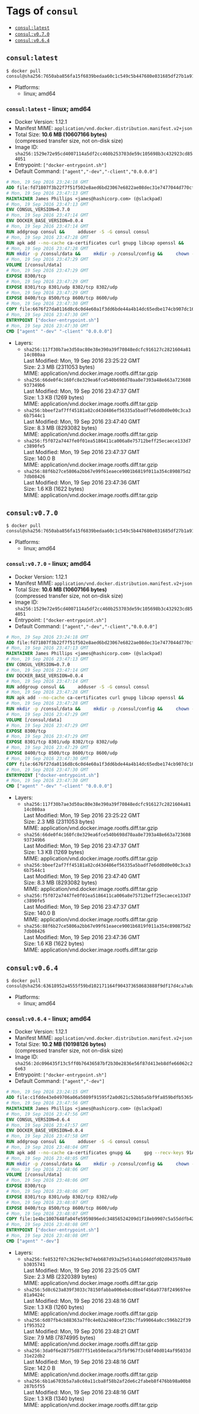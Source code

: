 <!-- THIS FILE IS GENERATED VIA './update-remote.sh' -->

# Tags of `consul`

-	[`consul:latest`](#consullatest)
-	[`consul:v0.7.0`](#consulv070)
-	[`consul:v0.6.4`](#consulv064)

## `consul:latest`

```console
$ docker pull consul@sha256:7650aba856fa15f6839bedaa60c1c549c5b447680e031685df27b1a916ce6fd7
```

-	Platforms:
	-	linux; amd64

### `consul:latest` - linux; amd64

-	Docker Version: 1.12.1
-	Manifest MIME: `application/vnd.docker.distribution.manifest.v2+json`
-	Total Size: **10.6 MB (10607166 bytes)**  
	(compressed transfer size, not on-disk size)
-	Image ID: `sha256:1529e72e95cd4007114a5df2cc460b253703de59c105698b3c432923cd854051`
-	Entrypoint: `["docker-entrypoint.sh"]`
-	Default Command: `["agent","-dev","-client","0.0.0.0"]`

```dockerfile
# Mon, 19 Sep 2016 23:24:18 GMT
ADD file:fd71807f3b22f7f51f502e8aed6bd23067e6822ae08dec31e7477044d770cf48 in / 
# Mon, 19 Sep 2016 23:47:13 GMT
MAINTAINER James Phillips <james@hashicorp.com> (@slackpad)
# Mon, 19 Sep 2016 23:47:13 GMT
ENV CONSUL_VERSION=0.7.0
# Mon, 19 Sep 2016 23:47:14 GMT
ENV DOCKER_BASE_VERSION=0.0.4
# Mon, 19 Sep 2016 23:47:14 GMT
RUN addgroup consul &&     adduser -S -G consul consul
# Mon, 19 Sep 2016 23:47:28 GMT
RUN apk add --no-cache ca-certificates curl gnupg libcap openssl &&     gpg --recv-keys 91A6E7F85D05C65630BEF18951852D87348FFC4C &&     mkdir -p /tmp/build &&     cd /tmp/build &&     wget https://releases.hashicorp.com/docker-base/${DOCKER_BASE_VERSION}/docker-base_${DOCKER_BASE_VERSION}_linux_amd64.zip &&     wget https://releases.hashicorp.com/docker-base/${DOCKER_BASE_VERSION}/docker-base_${DOCKER_BASE_VERSION}_SHA256SUMS &&     wget https://releases.hashicorp.com/docker-base/${DOCKER_BASE_VERSION}/docker-base_${DOCKER_BASE_VERSION}_SHA256SUMS.sig &&     gpg --batch --verify docker-base_${DOCKER_BASE_VERSION}_SHA256SUMS.sig docker-base_${DOCKER_BASE_VERSION}_SHA256SUMS &&     grep ${DOCKER_BASE_VERSION}_linux_amd64.zip docker-base_${DOCKER_BASE_VERSION}_SHA256SUMS | sha256sum -c &&     unzip docker-base_${DOCKER_BASE_VERSION}_linux_amd64.zip &&     cp bin/gosu bin/dumb-init /bin &&     wget https://releases.hashicorp.com/consul/${CONSUL_VERSION}/consul_${CONSUL_VERSION}_linux_amd64.zip &&     wget https://releases.hashicorp.com/consul/${CONSUL_VERSION}/consul_${CONSUL_VERSION}_SHA256SUMS &&     wget https://releases.hashicorp.com/consul/${CONSUL_VERSION}/consul_${CONSUL_VERSION}_SHA256SUMS.sig &&     gpg --batch --verify consul_${CONSUL_VERSION}_SHA256SUMS.sig consul_${CONSUL_VERSION}_SHA256SUMS &&     grep consul_${CONSUL_VERSION}_linux_amd64.zip consul_${CONSUL_VERSION}_SHA256SUMS | sha256sum -c &&     unzip -d /bin consul_${CONSUL_VERSION}_linux_amd64.zip &&     cd /tmp &&     rm -rf /tmp/build &&     apk del gnupg openssl &&     rm -rf /root/.gnupg
# Mon, 19 Sep 2016 23:47:28 GMT
RUN mkdir -p /consul/data &&     mkdir -p /consul/config &&     chown -R consul:consul /consul
# Mon, 19 Sep 2016 23:47:29 GMT
VOLUME [/consul/data]
# Mon, 19 Sep 2016 23:47:29 GMT
EXPOSE 8300/tcp
# Mon, 19 Sep 2016 23:47:29 GMT
EXPOSE 8301/tcp 8301/udp 8302/tcp 8302/udp
# Mon, 19 Sep 2016 23:47:29 GMT
EXPOSE 8400/tcp 8500/tcp 8600/tcp 8600/udp
# Mon, 19 Sep 2016 23:47:30 GMT
COPY file:6676f27da0116d8c6c0d4e60a1f3dd6bde44a4b14dc65edbe174cb907dc16353 in /usr/local/bin/docker-entrypoint.sh 
# Mon, 19 Sep 2016 23:47:30 GMT
ENTRYPOINT ["docker-entrypoint.sh"]
# Mon, 19 Sep 2016 23:47:30 GMT
CMD ["agent" "-dev" "-client" "0.0.0.0"]
```

-	Layers:
	-	`sha256:117f30b7ae3d50ac80e38e390a39f70848edcfc916127c2821604a8114c080aa`  
		Last Modified: Mon, 19 Sep 2016 23:25:22 GMT  
		Size: 2.3 MB (2311053 bytes)  
		MIME: application/vnd.docker.image.rootfs.diff.tar.gzip
	-	`sha256:66de0f4c160fc8e329ea6fce540b698d70aa8e7393a48e663a723608937349b6`  
		Last Modified: Mon, 19 Sep 2016 23:47:37 GMT  
		Size: 1.3 KB (1269 bytes)  
		MIME: application/vnd.docker.image.rootfs.diff.tar.gzip
	-	`sha256:bbeef2af7ff45181a82cd43d486ef56335a5badf7e6dd0d0e00c3ca36b7544c1`  
		Last Modified: Mon, 19 Sep 2016 23:47:40 GMT  
		Size: 8.3 MB (8293082 bytes)  
		MIME: application/vnd.docker.image.rootfs.diff.tar.gzip
	-	`sha256:f5f072a7447fe0f01ea5186411ca006a8e75712beff25ecaece133d7c3890fe5`  
		Last Modified: Mon, 19 Sep 2016 23:47:37 GMT  
		Size: 140.0 B  
		MIME: application/vnd.docker.image.rootfs.diff.tar.gzip
	-	`sha256:88f6b27ce5806a2bb67e99f61eaece9001b6819f011a354c890875d27db08426`  
		Last Modified: Mon, 19 Sep 2016 23:47:36 GMT  
		Size: 1.6 KB (1622 bytes)  
		MIME: application/vnd.docker.image.rootfs.diff.tar.gzip

## `consul:v0.7.0`

```console
$ docker pull consul@sha256:7650aba856fa15f6839bedaa60c1c549c5b447680e031685df27b1a916ce6fd7
```

-	Platforms:
	-	linux; amd64

### `consul:v0.7.0` - linux; amd64

-	Docker Version: 1.12.1
-	Manifest MIME: `application/vnd.docker.distribution.manifest.v2+json`
-	Total Size: **10.6 MB (10607166 bytes)**  
	(compressed transfer size, not on-disk size)
-	Image ID: `sha256:1529e72e95cd4007114a5df2cc460b253703de59c105698b3c432923cd854051`
-	Entrypoint: `["docker-entrypoint.sh"]`
-	Default Command: `["agent","-dev","-client","0.0.0.0"]`

```dockerfile
# Mon, 19 Sep 2016 23:24:18 GMT
ADD file:fd71807f3b22f7f51f502e8aed6bd23067e6822ae08dec31e7477044d770cf48 in / 
# Mon, 19 Sep 2016 23:47:13 GMT
MAINTAINER James Phillips <james@hashicorp.com> (@slackpad)
# Mon, 19 Sep 2016 23:47:13 GMT
ENV CONSUL_VERSION=0.7.0
# Mon, 19 Sep 2016 23:47:14 GMT
ENV DOCKER_BASE_VERSION=0.0.4
# Mon, 19 Sep 2016 23:47:14 GMT
RUN addgroup consul &&     adduser -S -G consul consul
# Mon, 19 Sep 2016 23:47:28 GMT
RUN apk add --no-cache ca-certificates curl gnupg libcap openssl &&     gpg --recv-keys 91A6E7F85D05C65630BEF18951852D87348FFC4C &&     mkdir -p /tmp/build &&     cd /tmp/build &&     wget https://releases.hashicorp.com/docker-base/${DOCKER_BASE_VERSION}/docker-base_${DOCKER_BASE_VERSION}_linux_amd64.zip &&     wget https://releases.hashicorp.com/docker-base/${DOCKER_BASE_VERSION}/docker-base_${DOCKER_BASE_VERSION}_SHA256SUMS &&     wget https://releases.hashicorp.com/docker-base/${DOCKER_BASE_VERSION}/docker-base_${DOCKER_BASE_VERSION}_SHA256SUMS.sig &&     gpg --batch --verify docker-base_${DOCKER_BASE_VERSION}_SHA256SUMS.sig docker-base_${DOCKER_BASE_VERSION}_SHA256SUMS &&     grep ${DOCKER_BASE_VERSION}_linux_amd64.zip docker-base_${DOCKER_BASE_VERSION}_SHA256SUMS | sha256sum -c &&     unzip docker-base_${DOCKER_BASE_VERSION}_linux_amd64.zip &&     cp bin/gosu bin/dumb-init /bin &&     wget https://releases.hashicorp.com/consul/${CONSUL_VERSION}/consul_${CONSUL_VERSION}_linux_amd64.zip &&     wget https://releases.hashicorp.com/consul/${CONSUL_VERSION}/consul_${CONSUL_VERSION}_SHA256SUMS &&     wget https://releases.hashicorp.com/consul/${CONSUL_VERSION}/consul_${CONSUL_VERSION}_SHA256SUMS.sig &&     gpg --batch --verify consul_${CONSUL_VERSION}_SHA256SUMS.sig consul_${CONSUL_VERSION}_SHA256SUMS &&     grep consul_${CONSUL_VERSION}_linux_amd64.zip consul_${CONSUL_VERSION}_SHA256SUMS | sha256sum -c &&     unzip -d /bin consul_${CONSUL_VERSION}_linux_amd64.zip &&     cd /tmp &&     rm -rf /tmp/build &&     apk del gnupg openssl &&     rm -rf /root/.gnupg
# Mon, 19 Sep 2016 23:47:28 GMT
RUN mkdir -p /consul/data &&     mkdir -p /consul/config &&     chown -R consul:consul /consul
# Mon, 19 Sep 2016 23:47:29 GMT
VOLUME [/consul/data]
# Mon, 19 Sep 2016 23:47:29 GMT
EXPOSE 8300/tcp
# Mon, 19 Sep 2016 23:47:29 GMT
EXPOSE 8301/tcp 8301/udp 8302/tcp 8302/udp
# Mon, 19 Sep 2016 23:47:29 GMT
EXPOSE 8400/tcp 8500/tcp 8600/tcp 8600/udp
# Mon, 19 Sep 2016 23:47:30 GMT
COPY file:6676f27da0116d8c6c0d4e60a1f3dd6bde44a4b14dc65edbe174cb907dc16353 in /usr/local/bin/docker-entrypoint.sh 
# Mon, 19 Sep 2016 23:47:30 GMT
ENTRYPOINT ["docker-entrypoint.sh"]
# Mon, 19 Sep 2016 23:47:30 GMT
CMD ["agent" "-dev" "-client" "0.0.0.0"]
```

-	Layers:
	-	`sha256:117f30b7ae3d50ac80e38e390a39f70848edcfc916127c2821604a8114c080aa`  
		Last Modified: Mon, 19 Sep 2016 23:25:22 GMT  
		Size: 2.3 MB (2311053 bytes)  
		MIME: application/vnd.docker.image.rootfs.diff.tar.gzip
	-	`sha256:66de0f4c160fc8e329ea6fce540b698d70aa8e7393a48e663a723608937349b6`  
		Last Modified: Mon, 19 Sep 2016 23:47:37 GMT  
		Size: 1.3 KB (1269 bytes)  
		MIME: application/vnd.docker.image.rootfs.diff.tar.gzip
	-	`sha256:bbeef2af7ff45181a82cd43d486ef56335a5badf7e6dd0d0e00c3ca36b7544c1`  
		Last Modified: Mon, 19 Sep 2016 23:47:40 GMT  
		Size: 8.3 MB (8293082 bytes)  
		MIME: application/vnd.docker.image.rootfs.diff.tar.gzip
	-	`sha256:f5f072a7447fe0f01ea5186411ca006a8e75712beff25ecaece133d7c3890fe5`  
		Last Modified: Mon, 19 Sep 2016 23:47:37 GMT  
		Size: 140.0 B  
		MIME: application/vnd.docker.image.rootfs.diff.tar.gzip
	-	`sha256:88f6b27ce5806a2bb67e99f61eaece9001b6819f011a354c890875d27db08426`  
		Last Modified: Mon, 19 Sep 2016 23:47:36 GMT  
		Size: 1.6 KB (1622 bytes)  
		MIME: application/vnd.docker.image.rootfs.diff.tar.gzip

## `consul:v0.6.4`

```console
$ docker pull consul@sha256:63618952a4555f59bd102171164f904373658683888f9df17d4ca7a0a8a6cc21
```

-	Platforms:
	-	linux; amd64

### `consul:v0.6.4` - linux; amd64

-	Docker Version: 1.12.1
-	Manifest MIME: `application/vnd.docker.distribution.manifest.v2+json`
-	Total Size: **10.2 MB (10198126 bytes)**  
	(compressed transfer size, not on-disk size)
-	Image ID: `sha256:2dc096435f13c5ff0b76436587bf2b30e2836e56f87d413eb8dfe66062c26e63`
-	Entrypoint: `["docker-entrypoint.sh"]`
-	Default Command: `["agent","-dev"]`

```dockerfile
# Mon, 19 Sep 2016 23:24:15 GMT
ADD file:c1fdde43e049706a06a5089f91595f2a0d621c52bb5a5bf9fa859bdfb536542a in / 
# Mon, 19 Sep 2016 23:47:56 GMT
MAINTAINER James Phillips <james@hashicorp.com> (@slackpad)
# Mon, 19 Sep 2016 23:47:56 GMT
ENV CONSUL_VERSION=0.6.4
# Mon, 19 Sep 2016 23:47:57 GMT
ENV DOCKER_BASE_VERSION=0.0.4
# Mon, 19 Sep 2016 23:47:58 GMT
RUN addgroup consul &&     adduser -S -G consul consul
# Mon, 19 Sep 2016 23:48:04 GMT
RUN apk add --no-cache ca-certificates gnupg &&     gpg --recv-keys 91A6E7F85D05C65630BEF18951852D87348FFC4C &&     mkdir -p /tmp/build &&     cd /tmp/build &&     wget https://releases.hashicorp.com/docker-base/${DOCKER_BASE_VERSION}/docker-base_${DOCKER_BASE_VERSION}_linux_amd64.zip &&     wget https://releases.hashicorp.com/docker-base/${DOCKER_BASE_VERSION}/docker-base_${DOCKER_BASE_VERSION}_SHA256SUMS &&     wget https://releases.hashicorp.com/docker-base/${DOCKER_BASE_VERSION}/docker-base_${DOCKER_BASE_VERSION}_SHA256SUMS.sig &&     gpg --batch --verify docker-base_${DOCKER_BASE_VERSION}_SHA256SUMS.sig docker-base_${DOCKER_BASE_VERSION}_SHA256SUMS &&     grep ${DOCKER_BASE_VERSION}_linux_amd64.zip docker-base_${DOCKER_BASE_VERSION}_SHA256SUMS | sha256sum -c &&     unzip docker-base_${DOCKER_BASE_VERSION}_linux_amd64.zip &&     cp bin/gosu bin/dumb-init /bin &&     wget https://releases.hashicorp.com/consul/${CONSUL_VERSION}/consul_${CONSUL_VERSION}_linux_amd64.zip &&     wget https://releases.hashicorp.com/consul/${CONSUL_VERSION}/consul_${CONSUL_VERSION}_SHA256SUMS &&     wget https://releases.hashicorp.com/consul/${CONSUL_VERSION}/consul_${CONSUL_VERSION}_SHA256SUMS.sig &&     gpg --batch --verify consul_${CONSUL_VERSION}_SHA256SUMS.sig consul_${CONSUL_VERSION}_SHA256SUMS &&     grep consul_${CONSUL_VERSION}_linux_amd64.zip consul_${CONSUL_VERSION}_SHA256SUMS | sha256sum -c &&     unzip -d /bin consul_${CONSUL_VERSION}_linux_amd64.zip &&     cd /tmp &&     rm -rf /tmp/build &&     apk del gnupg &&     rm -rf /root/.gnupg
# Mon, 19 Sep 2016 23:48:05 GMT
RUN mkdir -p /consul/data &&     mkdir -p /consul/config &&     chown -R consul:consul /consul
# Mon, 19 Sep 2016 23:48:06 GMT
VOLUME [/consul/data]
# Mon, 19 Sep 2016 23:48:06 GMT
EXPOSE 8300/tcp
# Mon, 19 Sep 2016 23:48:06 GMT
EXPOSE 8301/tcp 8301/udp 8302/tcp 8302/udp
# Mon, 19 Sep 2016 23:48:07 GMT
EXPOSE 8400/tcp 8500/tcp 8600/tcp 8600/udp
# Mon, 19 Sep 2016 23:48:07 GMT
COPY file:1e4bc1007648fa04fe5959896edc34856524209d1f18eb9907c5a55ddfb424b4 in /usr/local/bin/docker-entrypoint.sh 
# Mon, 19 Sep 2016 23:48:08 GMT
ENTRYPOINT ["docker-entrypoint.sh"]
# Mon, 19 Sep 2016 23:48:08 GMT
CMD ["agent" "-dev"]
```

-	Layers:
	-	`sha256:fe8532f07c3629ec9d74eb687d93a25e514ab1d4ddfd02d043570a80b3035741`  
		Last Modified: Mon, 19 Sep 2016 23:25:05 GMT  
		Size: 2.3 MB (2320389 bytes)  
		MIME: application/vnd.docker.image.rootfs.diff.tar.gzip
	-	`sha256:5d8c623a839f3033c78150fabba006eb4cd8e4f456a9778f249697ee81a9424c`  
		Last Modified: Mon, 19 Sep 2016 23:48:16 GMT  
		Size: 1.3 KB (1260 bytes)  
		MIME: application/vnd.docker.image.rootfs.diff.tar.gzip
	-	`sha256:6d07fb4cb88363a7f0c4e02a2408cef23bc7fa99064a0cc596b22f391f953522`  
		Last Modified: Mon, 19 Sep 2016 23:48:21 GMT  
		Size: 7.9 MB (7874995 bytes)  
		MIME: application/vnd.docker.image.rootfs.diff.tar.gzip
	-	`sha256:3da0f6e28775d877f51eb50edaca75fbf967f3c68f40d014af95033d31e22db2`  
		Last Modified: Mon, 19 Sep 2016 23:48:16 GMT  
		Size: 142.0 B  
		MIME: application/vnd.docker.image.rootfs.diff.tar.gzip
	-	`sha256:6b1a6703b5a7a8c60a11cba8f58b2af2de6c2fabeb8f476bb98a00b8287b5f55`  
		Last Modified: Mon, 19 Sep 2016 23:48:16 GMT  
		Size: 1.3 KB (1340 bytes)  
		MIME: application/vnd.docker.image.rootfs.diff.tar.gzip
